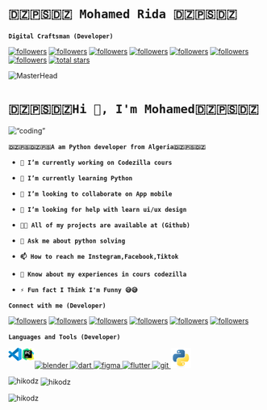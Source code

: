 #   **`🇩🇿🇵🇸🇩🇿 Mohamed Rida 🇩🇿🇵🇸🇩🇿`**

**`Digital Craftsman (Developer)`**
 <p align="left">
      <a href="">
         <img alt="followers" title="Follow me on Gmail" src="https://img.shields.io/badge/Gmail-D14836?style=for-the-badge&logo=gmail&logoColor=white"/></a>
      <a href="">
         <img alt="followers" title="Follow me on WhatsApp" src="https://img.shields.io/badge/WhatsApp-25D366?style=for-the-badge&logo=whatsapp&logoColor=white"/></a>
      <a href="https://discord.gg/z3ZjQhX7">
         <img alt="followers" title="Follow me on Discord" src="https://img.shields.io/badge/Discord-7289DA?style=for-the-badge&logo=discord&logoColor=white"/></a>
      <a href="https://www.facebook.com/moh.mohamede.7">
         <img alt="followers" title="Follow me on Facebook" src="https://img.shields.io/badge/Facebook-1877F2?style=for-the-badge&logo=facebook&logoColor=white"/></a>
      <a href="https://instagram.com/hiko_dz">
         <img alt="followers" title="Follow me on Instagram" src="https://img.shields.io/badge/Instagram-E4405F?style=for-the-badge&logo=instagram&logoColor=white"/></a>
      <a href="https://www.tiktok.com/@code.1001">
         <img alt="followers" title="Follow me on TikTok" src="https://img.shields.io/badge/TikTok-000000?style=for-the-badge&logo=tiktok&logoColor=white"/></a>
      <a href="https://github.com/hikodz?tab=followers">
         <img alt="followers" title="Follow me on Github" src="https://custom-icon-badges.demolab.com/github/followers/hikodz?color=236ad3&labelColor=1155ba&style=for-the-badge&logo=person-add&label=Follow&logoColor=white"/></a>
      <a href="https://github.com/hikodz?tab=repositories&sort=stargazers">
         <img alt="total stars" title="Total stars on GitHub" src="https://custom-icon-badges.demolab.com/github/stars/hikodz?color=55960c&style=for-the-badge&labelColor=488207&logo=star"/></a>
      
   </p>


![MasterHead](https://1.bp.blogspot.com/-7A4WynwLsMw/XbBpCXG8fHI/AAAAAAAAMt4/uOa1bpLskYgrwGbllhSu2SDj_Mig8SXJQCLcBGAsYHQ/s1600/2000_600px.gif)

# **`🇩🇿🇵🇸🇩🇿Hi 👋, I'm Mohamed🇩🇿🇵🇸🇩🇿`** 

<img align=“right” alt=“coding” width=“1000” src="https://media.giphy.com/media/2IudUHdI075HL02Pkk/giphy.gif">

**`🇩🇿🇵🇸🇩🇿🇵🇸A am Python developer from Algeria🇩🇿🇵🇸🇩🇿`** 


- **`🔭 I’m currently working on Codezilla cours`** 

- **`🌱 I’m currently learning Python`** 

- **`👯 I’m looking to collaborate on App mobile`** 

- **`🤝 I’m looking for help with learn ui/ux design`** 

- **`👨‍💻 All of my projects are available at (Github)`** 

- **`💬 Ask me about python solving`** 

- **`📫 How to reach me Instegram,Facebook,Tiktok`** 

- **`📄 Know about my experiences in cours codezilla`** 

- **`⚡ Fun fact I Think I'm Funny 😅😅`** 


**`Connect with me (Developer)`**

<p align="left">
<p align="left">
      <a href="">
         <img alt="followers" title="Follow me on Gmail" src="https://img.shields.io/badge/Gmail-D14836?style=for-the-badge&logo=gmail&logoColor=white"/></a>
      <a href="">
         <img alt="followers" title="Follow me on WhatsApp" src="https://img.shields.io/badge/WhatsApp-25D366?style=for-the-badge&logo=whatsapp&logoColor=white"/></a>
      <a href="https://discord.gg/z3ZjQhX7">
         <img alt="followers" title="Follow me on Discord" src="https://img.shields.io/badge/Discord-7289DA?style=for-the-badge&logo=discord&logoColor=white"/></a>
      <a href="https://www.facebook.com/moh.mohamede.7">
         <img alt="followers" title="Follow me on Facebook" src="https://img.shields.io/badge/Facebook-1877F2?style=for-the-badge&logo=facebook&logoColor=white"/></a>
      <a href="https://instagram.com/hiko_dz">
         <img alt="followers" title="Follow me on Instagram" src="https://img.shields.io/badge/Instagram-E4405F?style=for-the-badge&logo=instagram&logoColor=white"/></a>
      <a href="https://www.tiktok.com/@code.1001">
         <img alt="followers" title="Follow me on TikTok" src="https://img.shields.io/badge/TikTok-000000?style=for-the-badge&logo=tiktok&logoColor=white"/></a>
   
   </p>

**`Languages and Tools (Developer)`**

<p align="left"> <a href="https://www.blender.org/" target="_blank" rel="noreferrer"> <img src="https://download.blender.org/branding/community/blender_community_badge_white.svg" alt="blender" width="40" height="40"/> </a> <a href="https://dart.dev" target="_blank" rel="noreferrer"> <img src="https://www.vectorlogo.zone/logos/dartlang/dartlang-icon.svg" alt="dart" width="40" height="40"/> </a> <a href="https://www.figma.com/" target="_blank" rel="noreferrer"> <img src="https://www.vectorlogo.zone/logos/figma/figma-icon.svg" alt="figma" width="40" height="40"/> </a> <a href="https://flutter.dev" target="_blank" rel="noreferrer"> <img src="https://www.vectorlogo.zone/logos/flutterio/flutterio-icon.svg" alt="flutter" width="40" height="40"/> </a> <a href="https://git-scm.com/" target="_blank" rel="noreferrer"> <img src="https://www.vectorlogo.zone/logos/git-scm/git-scm-icon.svg" alt="git" width="40" height="40"/> </a> <a href="https://www.python.org" target="_blank" rel="noreferrer"> <img src="https://raw.githubusercontent.com/devicons/devicon/master/icons/python/python-original.svg" alt="python" width="40" height="40"/> </a>
<img align="left" alt="Visual Studio Code" width="26px" src="https://raw.githubusercontent.com/github/explore/80688e429a7d4ef2fca1e82350fe8e3517d3494d/topics/visual-studio-code/visual-studio-code.png" /><img align="left" alt="Pycharm" width="26px" src="https://github.com/devicons/devicon/blob/master/icons/pycharm/pycharm-original.svg" />

</p>

<p><img align="left" src="https://github-readme-stats.vercel.app/api/top-langs?username=hikodz&show_icons=true&locale=en&layout=compact" alt="hikodz" /></p>

<p>&nbsp;<img align="center" src="https://github-readme-stats.vercel.app/api?username=hikodz&show_icons=true&locale=en" alt="hikodz" /></p>

<p><img align="center" src="https://github-readme-streak-stats.herokuapp.com/?user=hikodz&" alt="hikodz" /></p>
